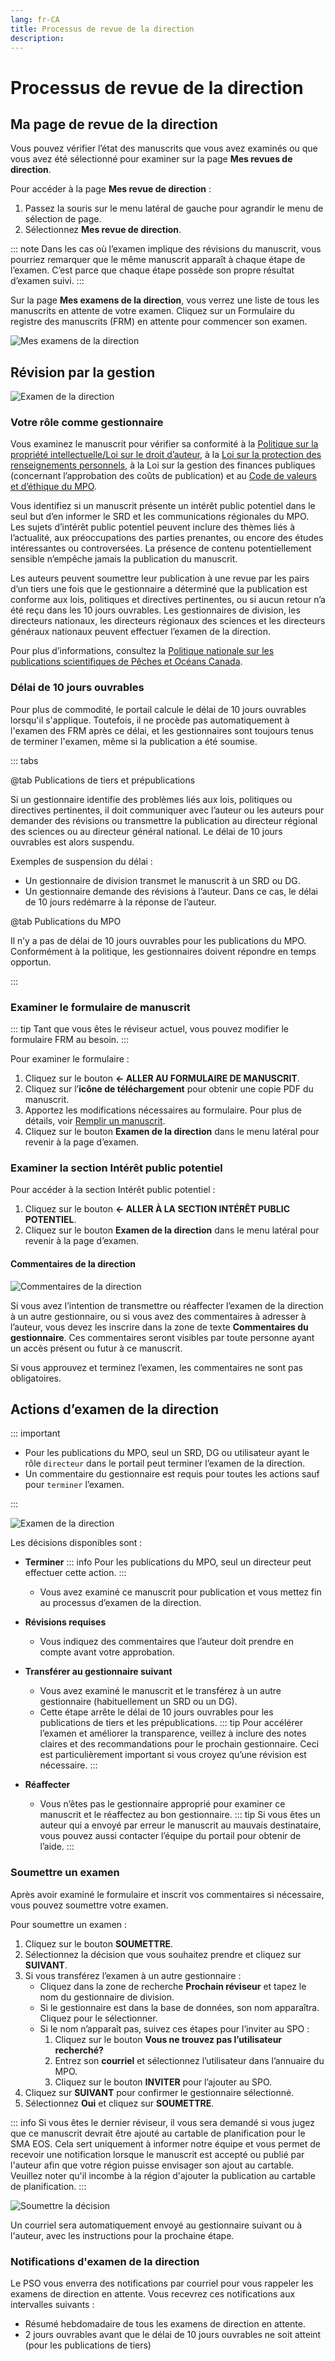 ```yaml
---
lang: fr-CA
title: Processus de revue de la direction
description:
---
```


# Processus de revue de la direction

## Ma page de revue de la direction

Vous pouvez vérifier l’état des manuscrits que vous avez examinés ou que vous avez été sélectionné pour examiner sur la page **Mes revues de direction**.

Pour accéder à la page **Mes revue de direction** :

1. Passez la souris sur le menu latéral de gauche pour agrandir le menu de sélection de page.
2. Sélectionnez **Mes revue de direction**.

::: note
Dans les cas où l’examen implique des révisions du manuscrit, vous pourriez remarquer que le même manuscrit apparaît à chaque étape de l’examen. C’est parce que chaque étape possède son propre résultat d’examen suivi.
:::

Sur la page **Mes examens de la direction**, vous verrez une liste de tous les manuscrits en attente de votre examen. Cliquez sur un Formulaire du registre des manuscrits (FRM) en attente pour commencer son examen.

![Mes examens de la direction](/images/publication-process/my_management_reviews_fr.png)

## Révision par la gestion

![Examen de la direction](/images/publication-process/management_review_fr.png)

### Votre rôle comme gestionnaire

Vous examinez le manuscrit pour vérifier sa conformité à la [Politique sur la propriété intellectuelle/Loi sur le droit d’auteur](https://www.dfo-mpo.gc.ca/terms-avis/copyright-droits-fra.htm), à la [Loi sur la protection des renseignements personnels](https://www.priv.gc.ca/fr/sujets-relatifs-a-la-protection-de-la-vie-privee/les-lois-sur-la-protection-de-la-vie-privee-au-canada/la-loi-sur-la-protection-des-renseignements-personnels/pa_brief/), à la Loi sur la gestion des finances publiques (concernant l’approbation des coûts de publication) et au [Code de valeurs et d’éthique du MPO](https://www.dfo-mpo.gc.ca/reports-rapports/vicr-virc/vicr-virc2012-fra.htm).

Vous identifiez si un manuscrit présente un intérêt public potentiel dans le seul but d’en informer le SRD et les communications régionales du MPO. Les sujets d’intérêt public potentiel peuvent inclure des thèmes liés à l’actualité, aux préoccupations des parties prenantes, ou encore des études intéressantes ou controversées. La présence de contenu potentiellement sensible n’empêche jamais la publication du manuscrit.

Les auteurs peuvent soumettre leur publication à une revue par les pairs d’un tiers une fois que le gestionnaire a déterminé que la publication est conforme aux lois, politiques et directives pertinentes, ou si aucun retour n’a été reçu dans les 10 jours ouvrables. Les gestionnaires de division, les directeurs nationaux, les directeurs régionaux des sciences et les directeurs généraux nationaux peuvent effectuer l’examen de la direction.

Pour plus d’informations, consultez la [Politique nationale sur les publications scientifiques de Pêches et Océans Canada](https://www.dfo-mpo.gc.ca/about-notre-sujet/publications/science/policy-politique/index-fra.html).

### Délai de 10 jours ouvrables

Pour plus de commodité, le portail calcule le délai de 10 jours ouvrables lorsqu'il s'applique. Toutefois, il ne procède pas automatiquement à l'examen des FRM après ce délai, et les gestionnaires sont toujours tenus de terminer l'examen, même si la publication a été soumise.

::: tabs

@tab Publications de tiers et prépublications

Si un gestionnaire identifie des problèmes liés aux lois, politiques ou directives pertinentes, il doit communiquer avec l’auteur ou les auteurs pour demander des révisions ou transmettre la publication au directeur régional des sciences ou au directeur général national. Le délai de 10 jours ouvrables est alors suspendu.

Exemples de suspension du délai :

- Un gestionnaire de division transmet le manuscrit à un SRD ou DG.
- Un gestionnaire demande des révisions à l’auteur. Dans ce cas, le délai de 10 jours redémarre à la réponse de l’auteur.

@tab Publications du MPO

Il n’y a pas de délai de 10 jours ouvrables pour les publications du MPO. Conformément à la politique, les gestionnaires doivent répondre en temps opportun.

:::

### Examiner le formulaire de manuscrit

::: tip
Tant que vous êtes le réviseur actuel, vous pouvez modifier le formulaire FRM au besoin.
:::

Pour examiner le formulaire :

1. Cliquez sur le bouton **<- ALLER AU FORMULAIRE DE MANUSCRIT**.
2. Cliquez sur l’**icône de téléchargement** pour obtenir une copie PDF du manuscrit.
3. Apportez les modifications nécessaires au formulaire. Pour plus de détails, voir [Remplir un manuscrit](/fr/publication-process/manuscript-record-form.md).
4. Cliquez sur le bouton **Examen de la direction** dans le menu latéral pour revenir à la page d’examen.

### Examiner la section Intérêt public potentiel

Pour accéder à la section Intérêt public potentiel :

1. Cliquez sur le bouton **<- ALLER À LA SECTION INTÉRÊT PUBLIC POTENTIEL**.
2. Cliquez sur le bouton **Examen de la direction** dans le menu latéral pour revenir à la page d’examen.

#### Commentaires de la direction

![Commentaires de la direction](/images/publication-process/management_comments_fr.png)

Si vous avez l’intention de transmettre ou réaffecter l’examen de la direction à un autre gestionnaire, ou si vous avez des commentaires à adresser à l’auteur, vous devez les inscrire dans la zone de texte **Commentaires du gestionnaire**. Ces commentaires seront visibles par toute personne ayant un accès présent ou futur à ce manuscrit.

Si vous approuvez et terminez l’examen, les commentaires ne sont pas obligatoires.

## Actions d’examen de la direction

::: important

- Pour les publications du MPO, seul un SRD, DG ou utilisateur ayant le rôle `directeur` dans le portail peut terminer l’examen de la direction.
- Un commentaire du gestionnaire est requis pour toutes les actions sauf pour `terminer` l’examen.

:::

![Examen de la direction](/images/publication-process/decision_fr.png)

Les décisions disponibles sont :

- **Terminer**
  ::: info
  Pour les publications du MPO, seul un directeur peut effectuer cette action.
  :::
  - Vous avez examiné ce manuscrit pour publication et vous mettez fin au processus d’examen de la direction.

- **Révisions requises**
  - Vous indiquez des commentaires que l’auteur doit prendre en compte avant votre approbation.

- **Transférer au gestionnaire suivant**
  - Vous avez examiné le manuscrit et le transférez à un autre gestionnaire (habituellement un SRD ou un DG).
  - Cette étape arrête le délai de 10 jours ouvrables pour les publications de tiers et les prépublications.
  ::: tip
  Pour accélérer l’examen et améliorer la transparence, veillez à inclure des notes claires et des recommandations pour le prochain gestionnaire. Ceci est particulièrement important si vous croyez qu’une révision est nécessaire.
  :::

- **Réaffecter**
  - Vous n’êtes pas le gestionnaire approprié pour examiner ce manuscrit et le réaffectez au bon gestionnaire.
  ::: tip
  Si vous êtes un auteur qui a envoyé par erreur le manuscrit au mauvais destinataire, vous pouvez aussi contacter l’équipe du portail pour obtenir de l’aide.
  :::

### Soumettre un examen

Après avoir examiné le formulaire et inscrit vos commentaires si nécessaire, vous pouvez soumettre votre examen.

Pour soumettre un examen :

1. Cliquez sur le bouton **SOUMETTRE**.
2. Sélectionnez la décision que vous souhaitez prendre et cliquez sur **SUIVANT**.
3. Si vous transférez l’examen à un autre gestionnaire :
   - Cliquez dans la zone de recherche **Prochain réviseur** et tapez le nom du gestionnaire de division.
   - Si le gestionnaire est dans la base de données, son nom apparaîtra. Cliquez pour le sélectionner.
   - Si le nom n’apparaît pas, suivez ces étapes pour l’inviter au SPO :
     1. Cliquez sur le bouton **Vous ne trouvez pas l’utilisateur recherché?**
     2. Entrez son **courriel** et sélectionnez l’utilisateur dans l’annuaire du MPO.
     3. Cliquez sur le bouton **INVITER** pour l’ajouter au SPO.
4. Cliquez sur **SUIVANT** pour confirmer le gestionnaire sélectionné.
5. Sélectionnez **Oui** et cliquez sur **SOUMETTRE**.

::: info
Si vous êtes le dernier réviseur, il vous sera demandé si vous jugez que ce manuscrit devrait être ajouté au cartable de planification pour le SMA EOS. Cela sert uniquement à informer notre équipe et vous permet de recevoir une notification lorsque le manuscrit est accepté ou publié par l'auteur afin que votre région puisse envisager son ajout au cartable. Veuillez noter qu'il incombe à la région d'ajouter la publication au cartable de planification.
:::

![Soumettre la décision](/images/publication-process/submit_decision_fr.png)

Un courriel sera automatiquement envoyé au gestionnaire suivant ou à l'auteur, avec les instructions pour la prochaine étape.

### Notifications d'examen de la direction

Le PSO vous enverra des notifications par courriel pour vous rappeler les examens de direction en attente. Vous recevrez ces notifications aux intervalles suivants :

- Résumé hebdomadaire de tous les examens de direction en attente.
- 2 jours ouvrables avant que le délai de 10 jours ouvrables ne soit atteint (pour les publications de tiers)

